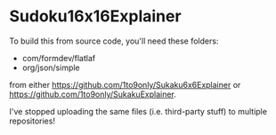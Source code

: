 # Sudoku16x16Explainer

To build this from source code, you'll need these folders:

- com/formdev/flatlaf
- org/json/simple

from either https://github.com/1to9only/Sukaku6x6Explainer or https://github.com/1to9only/SukakuExplainer.

I've stopped uploading the same files (i.e. third-party stuff) to multiple repositories!

